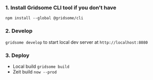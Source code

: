 ### 1. Install Gridsome CLI tool if you don't have

`npm install --global @gridsome/cli`

### 2. Develop

`gridsome develop` to start local dev server at `http://localhost:8080`

### 3. Deploy

- Local build `gridsome build`
- Zeit build `now --prod`
